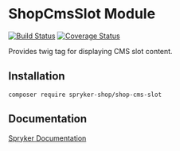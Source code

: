 # ShopCmsSlot Module
[![Build Status](https://travis-ci.org/spryker-shop/shop-cms-slot.svg)](https://travis-ci.org/spryker-shop/shop-cms-slot)
[![Coverage Status](https://coveralls.io/repos/github/spryker-shop/shop-cms-slot/badge.svg)](https://coveralls.io/github/spryker-shop/shop-cms-slot)

Provides twig tag for displaying CMS slot content.

## Installation

```
composer require spryker-shop/shop-cms-slot
```

## Documentation

[Spryker Documentation](https://academy.spryker.com/developing_with_spryker/module_guide/modules.html)

